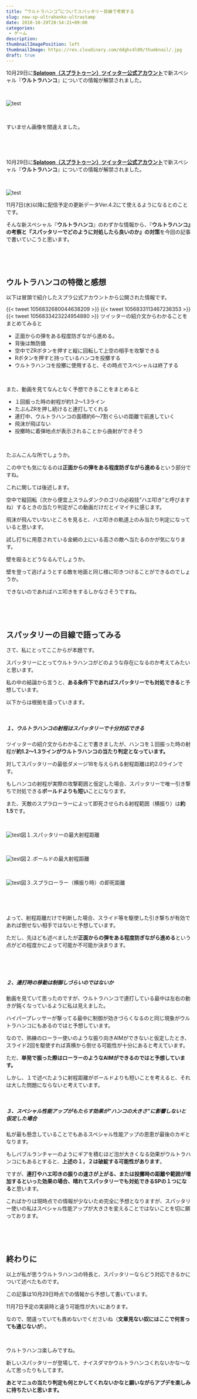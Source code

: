 ```yaml
---
title: ”ウルトラハンコ”についてスパッタリー目線で考察する
slug: new-sp-ultrahanko-ultrastamp
date: 2018-10-29T20:54:21+09:00
categories: 
 - ゲーム
description: 
thumbnailImagePosition: left
thumbnailImage: https://res.cloudinary.com/ddghc4l09/thumbnail/.jpg
draft: true
---
```


<!--more-->

10月29日に<a href="https://twitter.com/SplatoonJP"><strong><span class="FullNameGroup">Splatoon（スプラトゥーン）‏ツイッター公式アカウント</span></strong></a><small class="time"></small>で新スペシャル『<strong>ウルトラハンコ</strong>』についての情報が解禁されました。

&nbsp;

![test](https://res.cloudinary.com/ddghc4l09/2018/10/f81fd2e4c52864042852c112ce927ae2.jpg)
&nbsp;

&nbsp;

すいません画像を間違えました。

&nbsp;

&nbsp;

10月29日に<a href="https://twitter.com/SplatoonJP"><strong><span class="FullNameGroup">Splatoon（スプラトゥーン）‏ツイッター公式アカウント</span></strong></a><small class="time"></small>で新スペシャル『<strong>ウルトラハンコ</strong>』についての情報が解禁されました。

&nbsp;

![test](https://res.cloudinary.com/ddghc4l09/2018/10/DqqfS4QV4AEtDHy.jpg)
&nbsp;

11月7日(水)以降に配信予定の更新データVer.4.2にて使えるようになるとのことです。

そんな新スペシャル『<strong>ウルトラハンコ</strong>』のわずかな情報から、『<strong>ウルトラハンコ』の考察と『スパッタリーでどのように対処したら良いのか』の対策</strong>を今回の記事で書いていこうと思います。

&nbsp;

&nbsp;
<h2>ウルトラハンコの特徴と感想</h2>
以下は冒頭で紹介したスプラ公式アカウントから公開された情報です。

{{< tweet 1056832680044638209 >}}
{{< tweet 1056833113467236353 >}}
{{< tweet 1056833423224954880 >}}
ツイッターの紹介文からわかることをまとめてみると
<ul>
 	<li>正面からの弾をある程度防ぎながら進める。</li>
 	<li>背後は無防備</li>
 	<li>空中でZRボタンを押すと縦に回転して上空の相手を攻撃できる</li>
 	<li>Rボタンを押すと持っているハンコを投擲する</li>
 	<li>ウルトラハンコを投擲に使用すると、その時点でスペシャルは終了する</li>
</ul>
&nbsp;

また、動画を見てなんとなく予想できることをまとめると
<ul>
 	<li>１回振った時の射程が約1.2～1.3ライン</li>
 	<li>たぶんZRを押し続けると連打してくれる</li>
 	<li>連打中、ウルトラハンコの面積約6～7割ぐらいの距離で前進していく</li>
 	<li>飛沫が飛ばない</li>
 	<li>投擲時に着弾地点が表示されることから曲射ができそう</li>
</ul>
&nbsp;

たぶんこんな所でしょうか。

この中でも気になるのは<strong>正面からの弾をある程度防ぎながら進める</strong>という部分ですね。

これに関しては後述します。

空中で縦回転（次から便宜上スラムダンクのゴリの必殺技”ハエ叩き”と呼びますね）するときの当たり判定がこの動画だけだとイマイチに感じます。

飛沫が飛んでいないところを見ると、ハエ叩きの軌道上のみ当たり判定になっていると思います。

試し打ちに用意されている金網の上にいる高さの敵へ当たるのかが気になります。

壁を殴るとどうなるんでしょうか。

壁を登って逃げようとする敵を地面と同じ様に叩きつけることができるのでしょうか。

できないのであればハエ叩きをするしかなさそうですね。

&nbsp;

&nbsp;
<h2>スパッタリーの目線で語ってみる</h2>
さて、私にとってここからが本題です。

スパッタリーにとってウルトラハンコがどのような存在になるのか考えてみたいと思います。

私の中の結論から言うと、<strong>ある条件下であればスパッタリーでも対処できる</strong>と予想しています。

以下からは根拠を語っていきます。

&nbsp;
<h5>１、ウルトラハンコの射程はスパッタリーで十分対応できる</h5>
ツイッターの紹介文からわかることで書きましたが、ハンコを１回振った時の射程が<strong>約1.2～1.3ラインがウルトラハンコの当たり判定となっています。</strong>

対してスパッタリーの最低ダメージ18を与えられる射程距離は約2.0ラインです。

もしハンコの射程が実際の攻撃範囲と仮定した場合、スパッタリーで唯一引き撃ちで対処できる<strong>ボールドよりも短い</strong>ことになります。

また、天敵のスプラローラーによって即死させられる射程範囲（横振り）は<strong>約1.5</strong>です。

&nbsp;

![test](https://res.cloudinary.com/ddghc4l09/2018/10/2018102919133600-C616B031331154665D639EF16DA76BC0.jpg)図１.スパッタリーの最大射程距離

&nbsp;

![test](https://res.cloudinary.com/ddghc4l09/2018/10/2018102919144000-C616B031331154665D639EF16DA76BC0.jpg)図２.ボールドの最大射程距離

&nbsp;

![test](https://res.cloudinary.com/ddghc4l09/2018/10/2018102919370900-C616B031331154665D639EF16DA76BC0.jpg)図３.スプラローラー（横振り時）の即死距離

&nbsp;

&nbsp;

よって、射程距離だけで判断した場合、スライド等を駆使した引き撃ちが有効であれば倒せない相手ではないと予想しています。

ただし、先ほども述べましたが<strong>正面からの弾をある程度防ぎながら進める</strong>という点がどの程度かによって可能か不可能か決まります。

&nbsp;

&nbsp;
<h5>２、連打時の移動は制御しづらいのではないか</h5>
動画を見ていて思ったのですが、ウルトラハンコで連打している最中は左右の動きが鈍くなっているように私は見えました。

ハイパープレッサーが撃ってる最中に制御が効きづらくなるのと同じ現象がウルトラハンコにもあるのではと予想しています。

なので、熟練のローラー使いのような振り向きAIMができないと仮定したとき、スライド2回を駆使すれば真横から倒せる可能性が十分にあると考えています。

ただ、<strong>単発で振った際はローラーのようなAIMができるのではと予想しています。</strong>

しかし、１で述べたように射程距離がボールドよりも短いことを考えると、それは大した問題にならないと考えています。

&nbsp;
<h5>３、スペシャル性能アップがもたらす効果が”ハンコの大きさ”に影響しないと仮定した場合</h5>
私が最も懸念していることでもあるスペシャル性能アップの恩恵が最後のカギとなります。

もしバブルランチャーのようにギアを積むほど泡が大きくなる効果がウルトラハンコにもあるとすると、<strong>上述の１，２は破綻する可能性があります</strong>。

ですが、<strong>連打やハエ叩きの振りの速さが上がる、または投擲時の距離や範囲が増加するといった効果の場合、晴れてスパッタリーでも対処できるSPの１つになる</strong>と思います。

こればかりは現時点での情報が少ないため完全に予想となりますが、スパッタリー使いの私はスペシャル性能アップが大きさを変えることではないことを切に願っております。

&nbsp;

&nbsp;
<h2>終わりに</h2>
以上が私が思うウルトラハンコの特長と、スパッタリーならどう対応できるかについて述べたものです。

この記事は10月29日時点での情報から予想して書いています。

11月7日予定の実装時と違う可能性が大いにあります。

なので、間違っていても責めないでくださいね（<strong>文章見ない奴にはここで何言っても通じないが</strong>）。

&nbsp;

ウルトラハンコ楽しみですね。

新しいスパッタリーが登場して、ナイスダマかウルトラハンコくれないかな～なんて思ったりもしてます。

<strong>あとマニュの当たり判定も何とかしてくれないかなと願いながらアプデを楽しみに待ちたいと思います。</strong>
